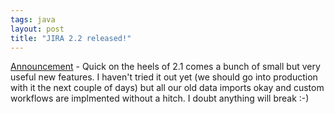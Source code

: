 ```yaml
---
tags: java
layout: post
title: "JIRA 2.2 released!"
---
```




<a href="http://www.atlassian.com/software/jira/news/archives/000174.jsp#000174">Announcement</a> - Quick on the heels of 2.1 comes a bunch of small but very useful new features. I haven't tried it out yet (we should go into production with it the next couple of days) but all our old data imports okay and custom workflows are implmented without a hitch. I doubt anything will break :-)


